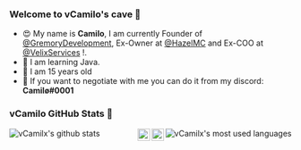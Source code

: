 ### Welcome to vCamilo's cave 👋
 * 😍 My name is **Camilo**, I am currently Founder of [@GremoryDevelopment](https://github.com/GremoryDevelopment/), Ex-Owner at [@HazelMC](http://hazelmc.com/discord) and Ex-COO at [@VelixServices](https://discord.gg/qHdxPDm) !.
 * 🌴 I am learning Java.
 * 🥳 I am 15 years old
 * 📨 If you want to negotiate with me you can do it from my discord: **Camilø#0001**

### vCamilo GitHub Stats 🌠

<a href="https://github.com/vCamilx">
  <img align="left" src="https://github-readme-stats.anuraghazra1.vercel.app/api?username=vCamilx&theme=midnight-purple&locale=en" alt="vCamilx's github stats"/>
</a>
<a href="https://github.com/vCamilx">
  <img align="right" src="https://github-readme-stats.vercel.app/api/top-langs/?username=vCamilx&layout=compact&theme=midnight-purple&locale=en" alt="vCamilx's most used languages"/>
</a>


<a href="https://www.mc-market.org/members/242169/">
  <img align="right" alt="vCamilx MC-Market" width="22px" src="https://www.svgrepo.com/show/112470/online-market.svg" />
</a>
<a href="https://twitter.com/vCamilo_x">
  <img align="right" alt="My Twitter!" width="22px" src="https://cdn.jsdelivr.net/npm/simple-icons@v3/icons/twitter.svg" />
</a>
